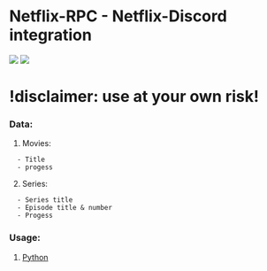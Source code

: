 # Netflix-RPC - Netflix-Discord integration

<img src="https://raw.githubusercontent.com/xNaCly/netflix-rpc/master/asset1.png">
<img src="https://raw.githubusercontent.com/xNaCly/netflix-rpc/master/assets/asset2.png">

# !disclaimer: use at your own risk!

### Data:
1. Movies:
```
  - Title
  - progess
```
2. Series:
```
  - Series title
  - Episode title & number
  - Progess
```

### Usage:

1. [Python](https://github.com/xNaCly/netflix-rpc/tree/master/python)

